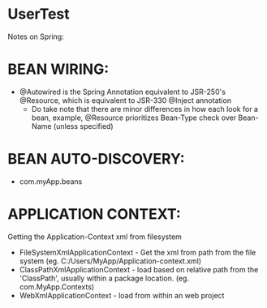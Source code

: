 # UserTest

Notes on Spring:

# BEAN WIRING:
- @Autowired is the Spring Annotation equivalent to JSR-250's @Resource, which is equivalent to JSR-330 @Inject annotation
  - Do take note that there are minor differences in how each look for a bean, example, @Resource prioritizes Bean-Type check over Bean-Name (unless specified)

# BEAN AUTO-DISCOVERY:
- <context-componentscan>com.myApp.beans</context-componentscan>

# APPLICATION CONTEXT:
Getting the Application-Context xml from filesystem
- FileSystemXmlApplicationContext - Get the xml from path from the file system (eg. C:/Users/MyApp/Application-context.xml)
- ClassPathXmlApplicationContext  - load based on relative path from the 'ClassPath', usually within a package location. (eg. com.MyApp.Contexts)
- WebXmlApplicationContext - load from within an web project
